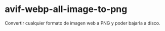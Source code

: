 # avif-webp-all-image-to-png
Convertir cualquier formato de imagen web a PNG y poder bajarla a disco.
